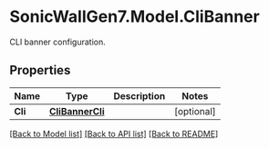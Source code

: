 # SonicWallGen7.Model.CliBanner
CLI banner configuration.

## Properties

Name | Type | Description | Notes
------------ | ------------- | ------------- | -------------
**Cli** | [**CliBannerCli**](CliBannerCli.md) |  | [optional] 

[[Back to Model list]](../README.md#documentation-for-models) [[Back to API list]](../README.md#documentation-for-api-endpoints) [[Back to README]](../README.md)

